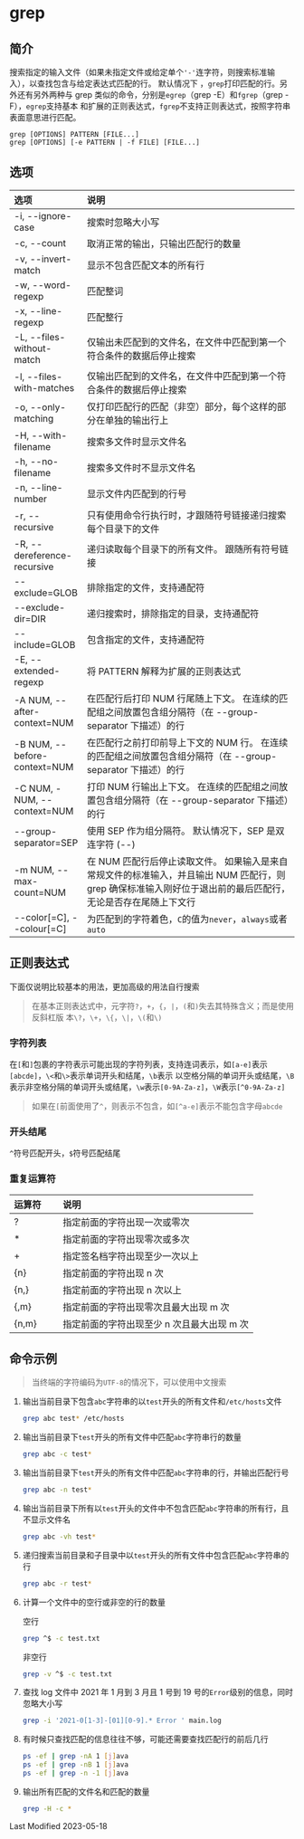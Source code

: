 # grep

## 简介

搜索指定的输入文件（如果未指定文件或给定单个`'-'`连字符，则搜索标准输入），以查找包含与给定表达式匹配的行。 默认情况下
，`grep`打印匹配的行。另外还有另外两种与 grep 类似的命令，分别是`egrep`（grep -E）和`fgrep`（grep -F），`egrep`支持基本
和扩展的正则表达式，`fgrep`不支持正则表达式，按照字符串表面意思进行匹配。

```
grep [OPTIONS] PATTERN [FILE...]
grep [OPTIONS] [-e PATTERN | -f FILE] [FILE...]
```

## 选项

<style>
table th:first-of-type {
    width: 20%;
}
</style>

| 选项                         | 说明                                                                                                                                                          |
| :--------------------------- | :------------------------------------------------------------------------------------------------------------------------------------------------------------ |
| -i, --ignore-case            | 搜索时忽略大小写                                                                                                                                              |
| -c, --count                  | 取消正常的输出，只输出匹配行的数量                                                                                                                            |
| -v, --invert-match           | 显示不包含匹配文本的所有行                                                                                                                                    |
| -w, --word-regexp            | 匹配整词                                                                                                                                                      |
| -x, --line-regexp            | 匹配整行                                                                                                                                                      |
| -L, --files-without-match    | 仅输出未匹配到的文件名，在文件中匹配到第一个符合条件的数据后停止搜索                                                                                          |
| -l, --files-with-matches     | 仅输出匹配到的文件名，在文件中匹配到第一个符合条件的数据后停止搜索                                                                                            |
| -o, --only-matching          | 仅打印匹配行的匹配（非空）部分，每个这样的部分在单独的输出行上                                                                                                |
| -H, --with-filename          | 搜索多文件时显示文件名                                                                                                                                        |
| -h, --no-filename            | 搜索多文件时不显示文件名                                                                                                                                      |
| -n, --line-number            | 显示文件内匹配到的行号                                                                                                                                        |
| -r, --recursive              | 只有使用命令行执行时，才跟随符号链接递归搜索每个目录下的文件                                                                                                  |
| -R, --dereference-recursive  | 递归读取每个目录下的所有文件。 跟随所有符号链接                                                                                                               |
| --exclude=GLOB               | 排除指定的文件，支持通配符                                                                                                                                    |
| --exclude-dir=DIR            | 递归搜索时，排除指定的目录，支持通配符                                                                                                                        |
| --include=GLOB               | 包含指定的文件，支持通配符                                                                                                                                    |
| -E, --extended-regexp        | 将 PATTERN 解释为扩展的正则表达式                                                                                                                             |
| -A NUM, --after-context=NUM  | 在匹配行后打印 NUM 行尾随上下文。 在连续的匹配组之间放置包含组分隔符（在 --group-separator 下描述）的行                                                       |
| -B NUM, --before-context=NUM | 在匹配行之前打印前导上下文的 NUM 行。 在连续的匹配组之间放置包含组分隔符（在 --group-separator 下描述）的行                                                   |
| -C NUM, -NUM, --context=NUM  | 打印 NUM 行输出上下文。 在连续的匹配组之间放置包含组分隔符（在 --group-separator 下描述）的行                                                                 |
| --group-separator=SEP        | 使用 SEP 作为组分隔符。 默认情况下，SEP 是双连字符 (--)                                                                                                       |
| -m NUM, --max-count=NUM      | 在 NUM 匹配行后停止读取文件。 如果输入是来自常规文件的标准输入，并且输出 NUM 匹配行，则 grep 确保标准输入刚好位于退出前的最后匹配行，无论是否存在尾随上下文行 |
| --color[=C], --colour[=C]    | 为匹配到的字符着色，`C`的值为`never`，`always`或者`auto`                                                                                                      |

## 正则表达式

下面仅说明比较基本的用法，更加高级的用法自行搜索

>在基本正则表达式中，元字符`?`，`+`，`{`，`|`，`(`和`)`失去其特殊含义；而是使用反斜杠版
>本`\?`，`\+`，`\{`，`\|`，`\(`和`\)`

### 字符列表

在`[`和`]`包裹的字符表示可能出现的字符列表，支持连词表示，如`[a-e]`表示`[abcde]`，`\<`和`\>`表示单词开头和结尾，`\b`表示
以空格分隔的单词开头或结尾，`\B`表示非空格分隔的单词开头或结尾，`\w`表示`[0-9A-Za-z]`，`\W`表示`[^0-9A-Za-z]`

>如果在`[`前面使用了`^`，则表示不包含，如`[^a-e]`表示不能包含字母`abcde`

### 开头结尾

`^`符号匹配开头，`$`符号匹配结尾

### 重复运算符

| 运算符 | 说明                                       |
| :----- | :----------------------------------------- |
| ?      | 指定前面的字符出现一次或零次               |
| \*     | 指定前面的字符出现零次或多次               |
| \+     | 指定签名档字符出现至少一次以上             |
| {n}    | 指定前面的字符出现 n 次                    |
| {n,}   | 指定前面的字符出现 n 次以上                |
| {,m}   | 指定前面的字符出现零次且最大出现 m 次      |
| {n,m}  | 指定前面的字符出现至少 n 次且最大出现 m 次 |

## 命令示例

>当终端的字符编码为`UTF-8`的情况下，可以使用中文搜索

1. 输出当前目录下包含`abc`字符串的以`test`开头的所有文件和`/etc/hosts`文件

   ```bash
   grep abc test* /etc/hosts
   ```

2. 输出当前目录下`test`开头的所有文件中匹配`abc`字符串行的数量

   ```bash
   grep abc -c test*
   ```

3. 输出当前目录下`test`开头的所有文件中匹配`abc`字符串的行，并输出匹配行号

   ```bash
   grep abc -n test*
   ```

4. 输出当前目录下所有以`test`开头的文件中不包含匹配`abc`字符串的所有行，且不显示文件名

   ```bash
   grep abc -vh test*
   ```

5. 递归搜索当前目录和子目录中以`test`开头的所有文件中包含匹配`abc`字符串的行

   ```bash
   grep abc -r test*
   ```

6. 计算一个文件中的空行或非空的行的数量

   空行

   ```bash
   grep ^$ -c test.txt
   ```

   非空行

   ```bash
   grep -v ^$ -c test.txt
   ```

7. 查找 log 文件中 2021 年 1 月到 3 月且 1 号到 19 号的`Error`级别的信息，同时忽略大小写

   ```bash
   grep -i '2021-0[1-3]-[01][0-9].* Error ' main.log
   ```

8. 有时候只查找匹配的信息往往不够，可能还需要查找匹配行的前后几行

   ```bash
   ps -ef | grep -nA 1 [j]ava
   ps -ef | grep -nB 1 [j]ava
   ps -ef | grep -n -1 [j]ava
   ```

9. 输出所有匹配的文件名和匹配的数量

   ```bash
   grep -H -c *
   ```

Last Modified 2023-05-18
